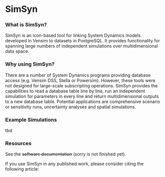 # SimSyn

### What is SimSyn?

SimSyn is an icon-based tool for linking System Dynamics models developed in Vensim to datasets in PostgreSQL. It provides functionality for spanning large numbers of independent simulations over multidimensional data space. 

### Why using SimSyn?

There are a number of System Dynamics programs providing database access (e.g. Vensim DSS, Stella or Powersim). However, these tools were not designed for large-scale subscripting operations. SimSyn provides the capabilities to read a database table line by line, run an independent simulation for parameters in every line and return multidimensional outputs to a new database table. Potential applications are comprehensive scenario or sensitivity runs, uncertainty analyses and spatial simulations.

### Example Simulations

tbd

### Resources

See the ~~software documentation~~ (sorry is not finished yet).

If you use SimSyn in any published work, please consider citing the following article:

 
